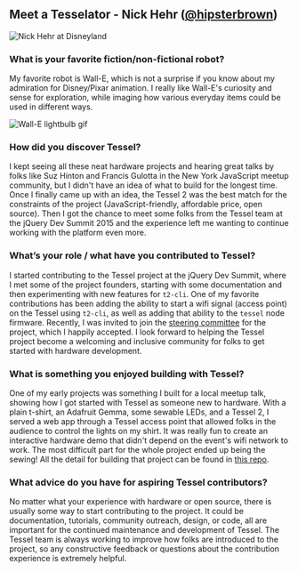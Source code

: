## Meet a Tesselator - Nick Hehr ([@hipsterbrown](https://twitter.com/hipsterbrown))

![Nick Hehr at Disneyland](https://dl.dropboxusercontent.com/u/74986127/Shared_Photos/File%20Mar%2007%2C%205%2027%2027%20PM.jpeg)

### What is your favorite fiction/non-fictional robot?
My favorite robot is Wall-E, which is not a surprise if you know about my admiration for Disney/Pixar animation. I really like Wall-E's curiosity and sense for exploration, while imaging how various everyday items could be used in different ways. 

![Wall-E lightbulb gif](http://i.giphy.com/d5uM683WKmMve.gif)


### How did you discover Tessel?
I kept seeing all these neat hardware projects and hearing great talks by folks like Suz Hinton and Francis Gulotta in the New York JavaScript meetup community, but I didn't have an idea of what to build for the longest time. Once I finally came up with an idea, the Tessel 2 was the best match for the constraints of the project (JavaScript-friendly, affordable price, open source). Then I got the chance to meet some folks from the Tessel team at the jQuery Dev Summit 2015 and the experience left me wanting to continue working with the platform even more. 


### What’s your role / what have you contributed to Tessel?
I started contributing to the Tessel project at the jQuery Dev Summit, where I met some of the project founders, starting with some documentation and then experimenting with new features for `t2-cli`. One of my favorite contributions has been adding the ability to start a wifi signal (access point) on the Tessel using `t2-cli`, as well as adding that ability to the `tessel` node firmware. Recently, I was invited to join the [steering committee](https://github.com/tessel/project/blob/master/GOVERNANCE.md) for the project, which I happily accepted. I look forward to helping the Tessel project become a welcoming and inclusive community for folks to get started with hardware development.


### What is something you enjoyed building with Tessel?
One of my early projects was something I built for a local meetup talk, showing how I got started with Tessel as someone new to hardware. With a plain  t-shirt, an Adafruit Gemma, some sewable LEDs, and a Tessel 2, I served a web app through a Tessel access point that allowed folks in the audience to control the lights on my shirt. It was really fun to create an interactive hardware demo that didn't depend on the event's wifi network to work. The most difficult part for the whole project ended up being the sewing! All the detail for building that project can be found in [this repo](https://github.com/hipsterbrown/tessel-router/tree/gemma-control). 


### What advice do you have for aspiring Tessel contributors?
No matter what your experience with hardware or open source, there is usually some way to start contributing to the project. It could be documentation, tutorials, community outreach, design, or code, all are important for the continued maintenance and development of Tessel. The Tessel team is always working to improve how folks are introduced to the project, so any constructive feedback or questions about the contribution experience is extremely helpful. 
